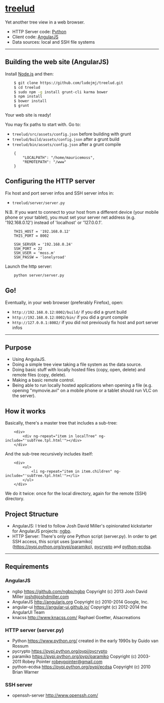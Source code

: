 # [treelud](https://github.com/ludojmj/treelud)

Yet another tree view in a web browser.

 - HTTP Server code: [Python](https://www.python.org/)
 - Client code: [AngularJS](https://angularjs.org/)
 - Data sources: local and SSH file systems

***

## Building the web site (AngularJS)

Install [Node.js](https://nodejs.org/) and then:

```sh
    $ git clone https://github.com/ludojmj/treelud.git
    $ cd treelud
    $ sudo npm -g install grunt-cli karma bower
    $ npm install
    $ bower install
    $ grunt
```
Your web site is ready!

You may fix paths to start with. Go to:

 - `treelud/src/assets/config.json` before building with grunt
 - `treelud/build/assets/config.json` after a grunt build
 - `treelud/bin/assets/config.json` after a grunt compile

```
    {
        "LOCALPATH": "/home/mauricemoss",
        "REMOTEPATH": "/www"
    }
```

## Configuring the HTTP server

Fix host and port server infos and SSH server infos in:

 - `treelud/server/server.py`

N.B. If you want to connect to your host from a different device (your mobile phone or your tablet), you must set your server net address (e.g. '192.168.0.12') instead of 'localhost' or '127.0.0.1'.

```
    THIS_HOST = '192.168.0.12'
    THIS_PORT = 8002

    SSH_SERVER = '192.168.0.24'
    SSH_PORT = 22
    SSH_USER = 'moss.m'
    SSH_PASSW = 'lonelyroad'
```

Launch the http server:

```sh
    python server/server.py
```

## Go!

Eventually, in your web browser (preferably Firefox), open:

 - `http://192.168.0.12:8002/build/` if you did a grunt build
 - `http://192.168.0.12:8002/bin/` if you did a grunt compile
 - `http://127.0.0.1:8002/` if you did not previously fix host and port server infos

***

## Purpose

 - Using AngulaJS.
 - Doing a simple tree view taking a file system as the data source.
 - Doing basic stuff with locally hosted files (copy, open, delete) and remote files (copy, delete).
 - Making a basic remote control.
 - Being able to run locally hosted applications when opening a file (e.g. opening "mymovie.avi" on a mobile phone or a tablet should run VLC on the server).

## How it works

Basically, there's a master tree that includes a sub-tree:

```
    <div>
        <div ng-repeat="item in localTree" ng-include="'subTree.tpl.html'"></div>
    </div>
```

And the sub-tree recursively includes itself:

```
    <div>
        <ul>
            <li ng-repeat="item in item.children" ng-include="'subTree.tpl.html'"></li>
        </ul>
    </div>
```

We do it twice: once for the local directory, again for the remote (SSH) directory.

## Project Structure

 - AngularJS: I tried to follow Josh David Miller's opinionated kickstarter for AngularJS projects: [ngbp](https://github.com/ngbp/ngbp).
 - HTTP Server: There's only one Python script (server.py). In order to get SSH access, this script uses [paramiko] (https://pypi.python.org/pypi/paramiko), [pycrypto](https://pypi.python.org/pypi/pycrypto) and [python-ecdsa](https://pypi.python.org/pypi/ecdsa).

***

## Requirements

### AngularJS

 - ngbp <https://github.com/ngbp/ngbp> Copyright (c) 2013 Josh David Miller <josh@joshdmiller.com>
 - AngularJS <http://angularjs.org> Copyright (c) 2010-2014 Google, Inc.
 - angular-ui <https://angular-ui.github.io/> Copyright (c) 2012-2014 the AngularUI Team
 - knacss <http://www.knacss.com/> Raphael Goetter, Alsacreations

### HTTP server (server.py)

 - Python <https://www.python.org/> created in the early 1990s by Guido van Rossum
 - pycrypto <https://pypi.python.org/pypi/pycrypto>
 - paramiko <https://pypi.python.org/pypi/paramiko> Copyright (c) 2003-2011 Robey Pointer <robeypointer@gmail.com>
 - python-ecdsa <https://pypi.python.org/pypi/ecdsa> Copyright (c) 2010 Brian Warner

### SSH server

 - openssh-server <http://www.openssh.com/>
